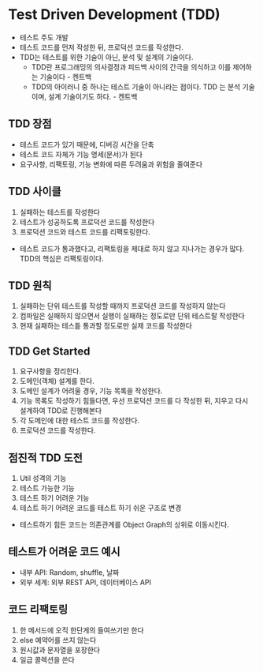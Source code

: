 # Test Driven Development (TDD)
- 테스트 주도 개발
- 테스트 코드를 먼저 작성한 뒤, 프로덕션 코드를 작성한다.
- TDD는 테스트를 위한 기술이 아닌, 분석 및 설계의 기술이다.
  - TDD란 프로그래밍의 의사결정과 피드백 사이의 간극을 의식하고 이를 제어하는 기술이다 - 켄트백
  - TDD의 아이러니 중 하나는 테스트 기술이 아니라는 점이다. TDD 는 분석 기술이며, 설계 기술이기도 하다. - 켄트백

## TDD 장점
- 테스트 코드가 있기 때문에, 디버깅 시간을 단축
- 테스트 코드 자체가 기능 명세(문서)가 된다
- 요구사항, 리팩토링, 기능 변화에 따른 두려움과 위험을 줄여준다


## TDD 사이클
1. 실패하는 테스트를 작성한다
2. 테스트가 성공하도록 프로덕션 코드를 작성한다
3. 프로덕션 코드와 테스트 코드를 리팩토링한다.
  - 테스트 코드가 통과했다고, 리팩토링을 제대로 하지 않고 지나가는 경우가 많다. TDD의 핵심은 리팩토링이다.

## TDD 원칙
1. 실패하는 단위 테스트를 작성할 때까지 프로덕션 코드를 작성하지 않는다
2. 컴파일은 실패하지 않으면서 실행이 실패하는 정도로만 단위 테스트랄 작성한다
3. 현재 실패하는 테스틑 통과할 정도로만 실제 코드를 작성한다


## TDD Get Started
1. 요구사항을 정리한다.
1. 도메인(객체) 설계를 한다. 
  1. 도메인 설계가 어려울 경우, 기능 목록을 작성한다.
  1. 기능 목록도 작성하기 힘들다면, 우선 프로덕션 코드를 다 작성한 뒤, 지우고 다시 설계하여 TDD로 진행해본다
1. 각 도메인에 대한 테스트 코드를 작성한다.
1. 프로덕션 코드를 작성한다.


## 점진적 TDD 도전

1. Util 성격의 기능
2. 테스트 가능한 기능
3. 테스트 하기 어려운 기능
4. 테스트 하기 어려운 코드를 테스트 하기 쉬운 구조로 변경
  - 테스트하기 힘든 코드는 의존관계를 Object Graph의 상위로 이동시킨다.


## 테스트가 어려운 코드 예시
- 내부 API: Random, shuffle, 날짜
- 외부 세계: 외부 REST API, 데이터베이스 API


## 코드 리팩토링
1. 한 메서드에 오직 한단게의 들여쓰기만 한다
2. else 예약어를 쓰지 않는다
3. 원시값과 문자열을 포장한다
4. 일급 콜렉션을 쓴다
